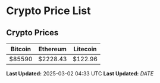 # Crypto Price List

## Crypto Prices
| Bitcoin | Ethereum | Litecoin |
| ------- | -------- | -------- |
| $85590 | $2228.43 | $122.96 |
**Last Updated:** 2025-03-02 04:33 UTC
**Last Updated:** $DATE$
